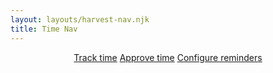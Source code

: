 ```yaml
---
layout: layouts/harvest-nav.njk
title: Time Nav
---
```


<header id="top-nav">
  <nav>
    <a href="#" class="is-active">Track time</a>
    <a href="#">Approve time</a>
    <a href="#">Configure reminders</a>
  </nav>
</header>
